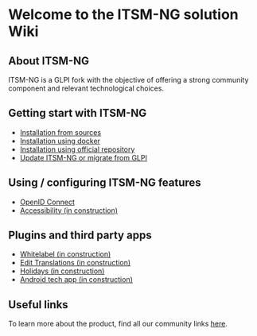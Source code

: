 # Welcome to the ITSM-NG solution Wiki

## About ITSM-NG

ITSM-NG is a GLPI fork with the objective of offering a strong community component and relevant technological choices.

## Getting start with ITSM-NG

* [Installation from sources](install.md)
* [Installation using docker](docker-install.md)
* [Installation using official repository](repo-install.md)
* [Update ITSM-NG or migrate from GLPI](update.md)

## Using / configuring ITSM-NG features

* [OpenID Connect](oidc.md)
* [Accessibility (in construction)](accessibility.md)

## Plugins and third party apps

* [Whitelabel (in construction)](whitelabel-plugin.md)
* [Edit Translations (in construction)](edittranslation-plugin.md)
* [Holidays (in construction)](holidays-plugin.md)
* [Android tech app (in construction)](android-app.md)

## Useful links

To learn more about the product, find all our community links [here](https://www.itsm-ng.org).

